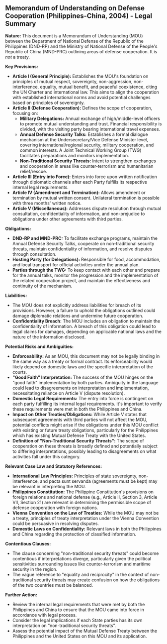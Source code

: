 ## Memorandum of Understanding on Defense Cooperation (Philippines-China, 2004) - Legal Summary

**Nature:** This document is a Memorandum of Understanding (MOU) between the Department of National Defense of the Republic of the Philippines (DND-RP) and the Ministry of National Defense of the People's Republic of China (MND-PRC) outlining areas of defense cooperation. It is *not* a treaty.

**Key Provisions:**

*   **Article I (General Principle):** Establishes the MOU's foundation on principles of mutual respect, sovereignty, non-aggression, non-interference, equality, mutual benefit, and peaceful coexistence, citing the UN Charter and international law. This aims to align the cooperation with established international norms and avoid potential challenges based on principles of sovereignty.
*   **Article II (Defense Cooperation):** Defines the scope of cooperation, focusing on:
    *   **Military Delegations:** Annual exchange of high/middle-level officers to promote mutual understanding and trust. Financial responsibility is divided, with the visiting party bearing international travel expenses.
    *   **Annual Defense Security Talks:** Establishes a formal dialogue mechanism at the Undersecretary/Vice Defense Minister level, covering international/regional security, military cooperation, and common interests. A Joint Technical Working Group (TWG) facilitates preparations and monitors implementation.
    *   **Non-Traditional Security Threats:** Intent to strengthen exchanges and cooperation in areas like counter-terrorism and humanitarian relief/rescue.
*   **Article III (Entry into Force):** Enters into force upon written notification through diplomatic channels after each Party fulfills its respective internal legal requirements.
*   **Article IV (Amendment and Termination):** Allows amendment or termination by mutual written consent. Unilateral termination is possible with three months' written notice.
*   **Article V (Miscellaneous):** Addresses dispute resolution through mutual consultation, confidentiality of information, and non-prejudice to obligations under other agreements with third parties.

**Obligations:**

*   **DND-RP and MND-PRC:** To facilitate exchange programs, maintain the Annual Defense Security Talks, cooperate on non-traditional security threats, maintain confidentiality of information, and resolve disputes through consultation.
*   **Hosting Party (for Delegations):** Responsible for food, accommodation, and local transport for official activities under the annual plan.
*   **Parties through the TWG:** To keep contact with each other and prepare for the annual talks, monitor the progression and the implementation of the related cooperation project, and maintain the effectiveness and continuity of the mechanism.

**Liabilities:**

*   The MOU does not explicitly address liabilities for breach of its provisions. However, a failure to uphold the obligations outlined could damage diplomatic relations and undermine future cooperation.
*   **Confidentiality Breach:** The MOU includes an obligation to maintain the confidentiality of information. A breach of this obligation could lead to legal claims for damages, depending on applicable national laws and the nature of the information disclosed.

**Potential Risks and Ambiguities:**

*   **Enforceability:** As an MOU, this document may not be legally binding in the same way as a treaty or formal contract. Its enforceability would likely depend on domestic laws and the specific interpretation of the courts.
*   **"Good Faith" Interpretation:** The success of the MOU hinges on the "good faith" implementation by both parties. Ambiguity in the language could lead to disagreements on interpretation and implementation, necessitating reliance on Article V (dispute resolution).
*   **Domestic Legal Requirements:** The entry into force is contingent on each party fulfilling its internal legal requirements. It's important to verify these requirements were met in both the Philippines and China.
*   **Impact on Other Treaties/Obligations:** While Article V states that subsequent agreements with third parties will not affect the MOU, potential conflicts might arise if the obligations under this MOU conflict with existing or future treaty obligations, particularly for the Philippines which has existing Mutual Defense Treaty with the United States.
*   **Definition of "Non-Traditional Security Threats":** The scope of cooperation on these threats is broadly defined and potentially subject to differing interpretations, possibly leading to disagreements on what activities fall under this category.

**Relevant Case Law and Statutory References:**

*   **International Law Principles:** Principles of state sovereignty, non-interference, and pacta sunt servanda (agreements must be kept) may be relevant in interpreting the MOU.
*   **Philippines Constitution:** The Philippine Constitution's provisions on foreign relations and national defense (e.g., Article II, Section 3, Article VII, Section 21) are relevant in determining the permissible scope of defense cooperation with foreign nations.
*   **Vienna Convention on the Law of Treaties:** While the MOU may not be a treaty, principles of treaty interpretation under the Vienna Convention could be persuasive in resolving disputes.
*   **Domestic Laws on Confidentiality:** Relevant laws in both the Philippines and China regarding the protection of classified information.

**Contentious Clauses:**

*   The clause concerning "non-traditional security threats" could become contentious if interpretations diverge, particularly given the political sensitivities surrounding issues like counter-terrorism and maritime security in the region.
*   The vague reference to "equality and reciprocity" in the context of non-traditional security threats may create confusion on how the obligations of the two countries must be balanced.

**Further Action:**

*   Review the internal legal requirements that were met by both the Philippines and China to ensure that the MOU came into force in accordance with legal process.
*   Consider the legal implications if each State parties has its own interpretation on “non-traditional security threats”.
*   Assess the potential impact of the Mutual Defense Treaty between the Philippines and the United States on this MOU and its application.
